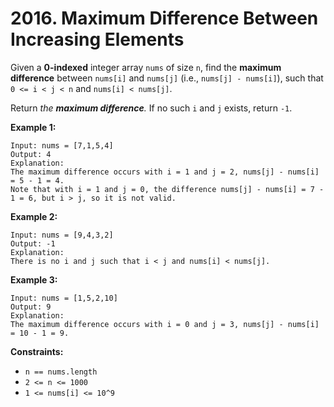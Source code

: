 # 2016. Maximum Difference Between Increasing Elements

Given a **0-indexed** integer array `nums` of size `n`, find the **maximum difference** between `nums[i]` and `nums[j]` (i.e., `nums[j] - nums[i]`), such that `0 <= i < j < n` and `nums[i] < nums[j]`.

Return *the **maximum difference**.* If no such `i` and `j` exists, return `-1`.

**Example 1:**

```()
Input: nums = [7,1,5,4]
Output: 4
Explanation:
The maximum difference occurs with i = 1 and j = 2, nums[j] - nums[i] = 5 - 1 = 4.
Note that with i = 1 and j = 0, the difference nums[j] - nums[i] = 7 - 1 = 6, but i > j, so it is not valid.
```

**Example 2:**

```()
Input: nums = [9,4,3,2]
Output: -1
Explanation:
There is no i and j such that i < j and nums[i] < nums[j].
```

**Example 3:**

```()
Input: nums = [1,5,2,10]
Output: 9
Explanation:
The maximum difference occurs with i = 0 and j = 3, nums[j] - nums[i] = 10 - 1 = 9.
```

**Constraints:**

- `n == nums.length`
- `2 <= n <= 1000`
- `1 <= nums[i] <= 10^9`

